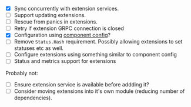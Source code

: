 - [x] Sync concurrently with extension services.
- [ ] Support updating extensions.
- [ ] Rescue from panics in extensions.
- [ ] Retry if extension GRPC connection is closed
- [x] Configuration using [component config](https://book.kubebuilder.io/component-config-tutorial/tutorial.html)?
- [ ] Remove `Status.Hash` requirement. Possibly allowing extensions to set statuses etc as well.
- [ ] Configure extensions using something similar to component config
- [ ] Status and metrics support for extensions

Probably not:
- [ ] Ensure extension service is available before addding it?
- [ ] Consider moving extensions into it's own module (reducing number of dependencies).
